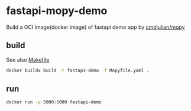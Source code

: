 # fastapi-mopy-demo

Build a OCI image(docker image) of fastapi demo app by [cmdjulian/mopy](https://github.com/cmdjulian/mopy)

## build 

See also [Makefile](Makefile)

```bash
docker buildx build -t fastapi-demo -f Mopyfile.yaml .
```

## run

```bash
docker run -p 5000:5000 fastapi-demo
```
